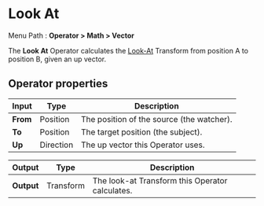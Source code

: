 # Look At

Menu Path : **Operator > Math > Vector**

The **Look At** Operator calculates the [Look-At](https://docs.unity3d.com/ScriptReference/Transform.LookAt.html) Transform from position A to position B, given an up vector.

## Operator properties

| **Input** | **Type**  | **Description**                           |
| --------- | --------- | ----------------------------------------- |
| **From**  | Position  | The position of the source (the watcher). |
| **To**    | Position  | The target position (the subject).        |
| **Up**    | Direction | The up vector this Operator uses.         |

| **Output** | **Type**  | **Description**                                 |
| ---------- | --------- | ----------------------------------------------- |
| **Output** | Transform | The look-at Transform this Operator calculates. |
